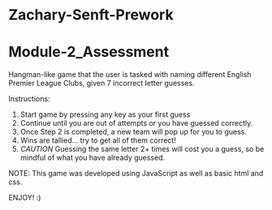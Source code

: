 # Zachary-Senft-Prework

# Module-2_Assessment
Hangman-like game that the user is tasked with naming different English Premier League Clubs, given 7 incorrect letter guesses.

Instructions:
1. Start game by pressing any key as your first guess
2. Continue until you are out of attempts or you have guessed correctly.
3. Once Step 2 is completed, a new team will pop up for you to guess.
4. Wins are tallied... try to get all of them correct!
5. *CAUTION* Guessing the same letter 2+ times will cost you a guess, so be mindful of what you have already guessed. 

NOTE: This game was developed using JavaScript as well as basic html and css. 

ENJOY! :)
